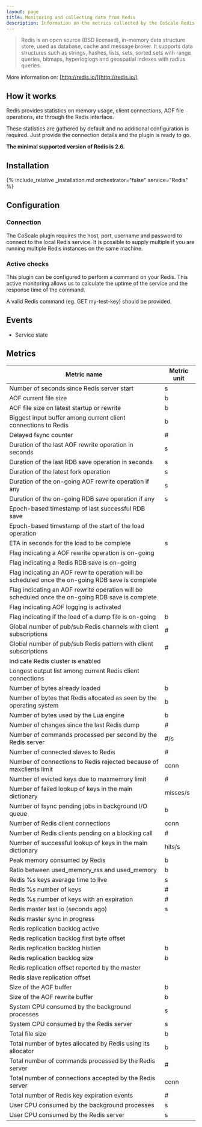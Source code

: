 ```yaml
---
layout: page
title: Monitoring and collecting data from Redis
description: Information on the metrics collected by the CoScale Redis plugin.
---
```


> Redis is an open source (BSD licensed), in-memory data structure store, used as database, cache and message broker. It supports data structures such as strings, hashes, lists, sets, sorted sets with range queries, bitmaps, hyperloglogs and geospatial indexes with radius queries.

More information on: [http://redis.io/](http://redis.io/)

## How it works

Redis provides statistics on memory usage, client connections, AOF file operations, etc through the Redis interface.

These statistics are gathered by default and no additional configuration is required. Just provide the connection details and the plugin is ready to go.

**The minimal supported version of Redis is 2.6.**

## Installation

{% include_relative _installation.md orchestrator="false" service="Redis" %}

## Configuration

### Connection

The CoScale plugin requires the host, port, username and password to connect to the local Redis service. It is possible to supply multiple if you are running multiple Redis instances on the same machine.

### Active checks

This plugin can be configured to perform a command on your Redis. This active monitoring allows us to calculate the uptime of the service and the response time of the command.

A valid Redis command (eg. GET my-test-key) should be provided.

## Events

* Service state

## Metrics

| Metric name                                                                                       | Metric unit |
|---------------------------------------------------------------------------------------------------|-------------|
| Number of seconds since Redis server start                                                        | s           |
| AOF current file size                                                                             | b           |
| AOF file size on latest startup or rewrite                                                        | b           |
| Biggest input buffer among current client connections to Redis                                    | b           |
| Delayed fsync counter                                                                             | #           |
| Duration of the last AOF rewrite operation in seconds                                             | s           |
| Duration of the last RDB save operation in seconds                                                | s           |
| Duration of the latest fork operation                                                             | s           |
| Duration of the on-going AOF rewrite operation if any                                             | s           |
| Duration of the on-going RDB save operation if any                                                | s           |
| Epoch-based timestamp of last successful RDB save                                                 |             |
| Epoch-based timestamp of the start of the load operation                                          |             |
| ETA in seconds for the load to be complete                                                        | s           |
| Flag indicating a AOF rewrite operation is on-going                                               |             |
| Flag indicating a Redis RDB save is on-going                                                      |             |
| Flag indicating an AOF rewrite operation will be scheduled once the on-going RDB save is complete |             |
| Flag indicating an AOF rewrite operation will be scheduled once the on-going RDB save is complete |             |
| Flag indicating AOF logging is activated                                                          |             |
| Flag indicating if the load of a dump file is on-going                                            | b           |
| Global number of pub/sub Redis channels with client subscriptions                                 | #           |
| Global number of pub/sub Redis pattern with client subscriptions                                  | #           |
| Indicate Redis cluster is enabled                                                                 |             |
| Longest output list among current Redis client connections                                        |             |
| Number of bytes already loaded                                                                    | b           |
| Number of bytes that Redis allocated as seen by the operating system                              | b           |
| Number of bytes used by the Lua engine                                                            | b           |
| Number of changes since the last Redis dump                                                       | #           |
| Number of commands processed per second by the Redis server                                       | #/s         |
| Number of connected slaves to Redis                                                               | #           |
| Number of connections to Redis rejected because of maxclients limit                               | conn        |
| Number of evicted keys due to maxmemory limit                                                     | #           |
| Number of failed lookup of keys in the main dictionary                                            | misses/s    |
| Number of fsync pending jobs in background I/O queue                                              | b           |
| Number of Redis client connections                                                                | conn        |
| Number of Redis clients pending on a blocking call                                                | #           |
| Number of successful lookup of keys in the main dictionary                                        | hits/s      |
| Peak memory consumed by Redis                                                                     | b           |
| Ratio between used_memory_rss and used_memory                                                     | b           |
| Redis %s keys average time to live                                                                | s           |
| Redis %s number of keys                                                                           | #           |
| Redis %s number of keys with an expiration                                                        | #           |
| Redis master last io (seconds ago)                                                                | s           |
| Redis master sync in progress                                                                     |             |
| Redis replication backlog active                                                                  |             |
| Redis replication backlog first byte offset                                                       |             |
| Redis replication backlog histlen                                                                 | b           |
| Redis replication backlog size                                                                    | b           |
| Redis replication offset reported by the master                                                   |             |
| Redis slave replication offset                                                                    |             |
| Size of the AOF buffer                                                                            | b           |
| Size of the AOF rewrite buffer                                                                    | b           |
| System CPU consumed by the background processes                                                   | s           |
| System CPU consumed by the Redis server                                                           | s           |
| Total file size                                                                                   | b           |
| Total number of bytes allocated by Redis using its allocator                                      | b           |
| Total number of commands processed by the Redis server                                            | #           |
| Total number of connections accepted by the Redis server                                          | conn        |
| Total number of Redis key expiration events                                                       | #           |
| User CPU consumed by the background processes                                                     | s           |
| User CPU consumed by the Redis server                                                             | s           |
